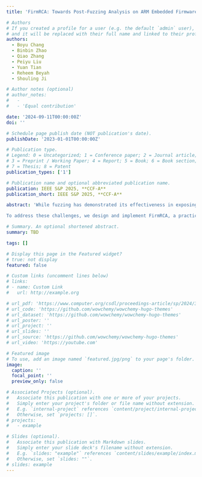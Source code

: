 ```yaml
---
title: 'FirmRCA: Towards Post-Fuzzing Analysis on ARM Embedded Firmware with Efficient Event-based Fault Localization'

# Authors
# If you created a profile for a user (e.g. the default `admin` user), write the username (folder name) here
# and it will be replaced with their full name and linked to their profile.
authors:
  - Boyu Chang
  - Binbin Zhao
  - Qiao Zhang
  - Peiyu Liu
  - Yuan Tian
  - Reheem Beyah
  - Shouling Ji

# Author notes (optional)
# author_notes:
#   - 
#   - 'Equal contribution'

date: '2024-09-11T00:00:00Z'
doi: ''

# Schedule page publish date (NOT publication's date).
publishDate: '2023-01-01T00:00:00Z'

# Publication type.
# Legend: 0 = Uncategorized; 1 = Conference paper; 2 = Journal article;
# 3 = Preprint / Working Paper; 4 = Report; 5 = Book; 6 = Book section;
# 7 = Thesis; 8 = Patent
publication_types: ['1']

# Publication name and optional abbreviated publication name.
publication: IEEE S&P 2025, **CCF-A**
publication_short: IEEE S&P 2025, **CCF-A**

abstract: 'While fuzzing has demonstrated its effectiveness in exposing vulnerabilities within embedded firmware, the discovery of crashing test cases is only the first step in improving the security of these critical systems. The subsequent fault localization process, which aims to precisely identify the root causes of observed crashes, is a crucial yet time-consuming post-fuzzing work. Unfortunately, the automated root cause analysis on embedded firmware crashes remains an underexplored area, which is challenging from several perspectives: (1) the fuzzing campaign towards the embedded firmware lacks adequate debugging mechanisms, making it hard to automatically extract essential runtime information for analysis; (2) the inherent raw binary nature of embedded firmware often leads to over-tainted and noisy suspicious instructions, which provides limited guidance for analysts in manually investigating the root cause and remediating the underlying vulnerability.

To address these challenges, we design and implement FirmRCA, a practical fault localization framework tailored specifically for embedded firmware. FirmRCA introduces an event-based footprint collection approach that leverages concrete memory accesses in the crash reproducing process to aid and significantly expedite reverse execution. Next, to solve the complicated memory alias problem, FirmRCA proposes a history-driven method by tracking data propagation through the execution trace, enabling precise identification of deep crash origins. Finally, FirmRCA proposes a novel strategy to highlight key instructions related to the root cause, providing practical guidance in the final investigation. To demonstrate the efficacy of FirmRCA, we evaluate it with both synthetic and real-world targets, including 41 crashing test cases across 17 firmware images. The results show that FirmRCA can effectively (92.7% success rate) identify the root cause of crashing test cases within the top 10 instructions. Compared to state-of-the-art works, FirmRCA demonstrates its superiority in 27.8% improvement in full execution trace analysis capability, polynomial-level acceleration in overall efficiency and 73.2% higher success rate within the top 10 instructions in effectiveness.'

# Summary. An optional shortened abstract.
summary: TBD

tags: []

# Display this page in the Featured widget?
# true: not display
featured: false

# Custom links (uncomment lines below)
# links:
# - name: Custom Link
#   url: http://example.org

# url_pdf: 'https://www.computer.org/csdl/proceedings-article/sp/2024/313000a070/1RjEaG9OpTa'
# url_code: 'https://github.com/wowchemy/wowchemy-hugo-themes'
# url_dataset: 'https://github.com/wowchemy/wowchemy-hugo-themes'
# url_poster: ''
# url_project: ''
# url_slides: ''
# url_source: 'https://github.com/wowchemy/wowchemy-hugo-themes'
# url_video: 'https://youtube.com'

# Featured image
# To use, add an image named `featured.jpg/png` to your page's folder.
image:
  caption: ''
  focal_point: ''
  preview_only: false

# Associated Projects (optional).
#   Associate this publication with one or more of your projects.
#   Simply enter your project's folder or file name without extension.
#   E.g. `internal-project` references `content/project/internal-project/index.md`.
#   Otherwise, set `projects: []`.
# projects:
#   - example

# Slides (optional).
#   Associate this publication with Markdown slides.
#   Simply enter your slide deck's filename without extension.
#   E.g. `slides: "example"` references `content/slides/example/index.md`.
#   Otherwise, set `slides: ""`.
# slides: example
---
```



